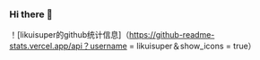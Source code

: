 ### Hi there 👋
！[likuisuper的github统计信息]（https://github-readme-stats.vercel.app/api？username = likuisuper＆show_icons = true）

<!--
**likuisuper/likuisuper** is a ✨ _special_ ✨ repository because its `README.md` (this file) appears on your GitHub profile.

Here are some ideas to get you started:

- 🔭 I’m currently working on ...
- 🌱 I’m currently learning ...
- 👯 I’m looking to collaborate on ...
- 🤔 I’m looking for help with ...
- 💬 Ask me about ...
- 📫 How to reach me: ...
- 😄 Pronouns: ...
- ⚡ Fun fact: ...
-->


